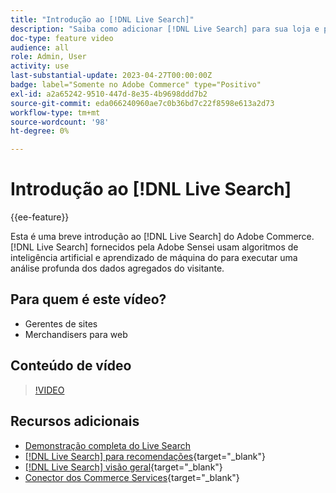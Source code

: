 ```yaml
---
title: "Introdução ao [!DNL Live Search]"
description: "Saiba como adicionar [!DNL Live Search] para sua loja e produzir experiências de compra altamente envolventes, relevantes e personalizadas."
doc-type: feature video
audience: all
role: Admin, User
activity: use
last-substantial-update: 2023-04-27T00:00:00Z
badge: label="Somente no Adobe Commerce" type="Positivo"
exl-id: a2a65242-9510-447d-8e35-4b9698ddd7b2
source-git-commit: eda066240960ae7c0b36bd7c22f8598e613a2d73
workflow-type: tm+mt
source-wordcount: '98'
ht-degree: 0%

---
```


# Introdução ao [!DNL Live Search]

{{ee-feature}}

Esta é uma breve introdução ao [!DNL Live Search] do Adobe Commerce. [!DNL Live Search] fornecidos pela Adobe Sensei usam algoritmos de inteligência artificial e aprendizado de máquina do para executar uma análise profunda dos dados agregados do visitante.

## Para quem é este vídeo?

- Gerentes de sites
- Merchandisers para web

## Conteúdo de vídeo

>[!VIDEO](https://video.tv.adobe.com/v/3418797?learn=on)


## Recursos adicionais

- [Demonstração completa do Live Search](./live-search-full-demonstration.md)
- [[!DNL Live Search] para recomendações](https://experienceleague.adobe.com/docs/commerce-learn/tutorials/marketing/live-search-recommendations.html){target="_blank"}
- [[!DNL Live Search] visão geral](https://experienceleague.adobe.com/docs/commerce-merchant-services/live-search/overview.html){target="_blank"}
- [Conector dos Commerce Services](https://experienceleague.adobe.com/docs/commerce-merchant-services/user-guides/integration-services/saas.html){target="_blank"}
